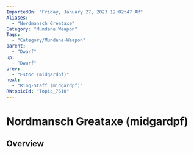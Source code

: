 ```yaml
---
ImportedOn: "Friday, January 27, 2023 12:02:47 AM"
Aliases:
  - "Nordmansch Greataxe"
Category: "Mundane Weapon"
Tags:
  - "Category/Mundane-Weapon"
parent:
  - "Dwarf"
up:
  - "Dwarf"
prev:
  - "Estoc (midgardpf)"
next:
  - "Ring-Staff (midgardpf)"
RWtopicId: "Topic_7610"
---
```

# Nordmansch Greataxe (midgardpf)
## Overview
